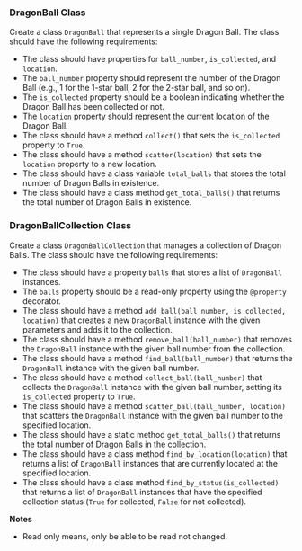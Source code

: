 ### DragonBall Class

Create a class `DragonBall` that represents a single Dragon Ball. The class should have the following requirements:

- The class should have properties for `ball_number`, `is_collected`, and `location`.
- The `ball_number` property should represent the number of the Dragon Ball (e.g., 1 for the 1-star ball, 2 for the 2-star ball, and so on).
- The `is_collected` property should be a boolean indicating whether the Dragon Ball has been collected or not.
- The `location` property should represent the current location of the Dragon Ball.
- The class should have a method `collect()` that sets the `is_collected` property to `True`.
- The class should have a method `scatter(location)` that sets the `location` property to a new location.
- The class should have a class variable `total_balls` that stores the total number of Dragon Balls in existence.
- The class should have a class method `get_total_balls()` that returns the total number of Dragon Balls in existence.

### DragonBallCollection Class

Create a class `DragonBallCollection` that manages a collection of Dragon Balls. The class should have the following requirements:

- The class should have a property `balls` that stores a list of `DragonBall` instances.
- The `balls` property should be a read-only property using the `@property` decorator.
- The class should have a method `add_ball(ball_number, is_collected, location)` that creates a new `DragonBall` instance with the given parameters and adds it to the collection.
- The class should have a method `remove_ball(ball_number)` that removes the `DragonBall` instance with the given ball number from the collection.
- The class should have a method `find_ball(ball_number)` that returns the `DragonBall` instance with the given ball number.
- The class should have a method `collect_ball(ball_number)` that collects the `DragonBall` instance with the given ball number, setting its `is_collected` property to `True`.
- The class should have a method `scatter_ball(ball_number, location)` that scatters the `DragonBall` instance with the given ball number to the specified location.
- The class should have a static method `get_total_balls()` that returns the total number of Dragon Balls in the collection.
- The class should have a class method `find_by_location(location)` that returns a list of `DragonBall` instances that are currently located at the specified location.
- The class should have a class method `find_by_status(is_collected)` that returns a list of `DragonBall` instances that have the specified collection status (`True` for collected, `False` for not collected).



**Notes**

- Read only means, only be able to be read not changed.